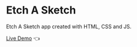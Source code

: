 # Etch A Sketch

Etch A Sketch app created with HTML, CSS and JS.

[Live Demo](https://mrynp.github.io/etch-a-sketch/) :point_left:

